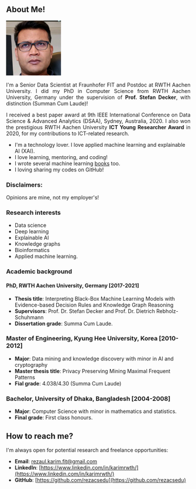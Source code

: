 ## About Me!

<img class="profile-picture" src="img/1664312512000.jpg" width="150">

<p style='text-align: justify;'> I'm a Senior Data Scientist at Fraunhofer FIT and Postdoc at RWTH Aachen University. I did my PhD in Computer Science from RWTH Aachen University, Germany under the supervision of <b>Prof. Stefan Decker</b>, with distinction (Summan Cum Laude)! </p>

<p style='text-align: justify;'>I received a best paper award at 9th IEEE International Conference on Data Science & Advanced Analytics (DSAA), Sydney, Australia, 2020. I also won the prestigious RWTH Aachen University <b>ICT Young Researcher Award</b> in 2020, for my contributions to ICT-related research. </p>

- I'm a technology lover. I love applied machine learning and explainable AI (XAI). 
- I love learning, mentoring, and coding! 
- I wrote several machine learning [books](https://www.amazon.com/s?k=Md.+Rezaul+Karim&ref=nb_sb_noss) too.
- I loving sharing my codes on GitHub! 

### Disclaimers: 
Opinions are mine, not my employer's! 

### Research interests

- Data science 
- Deep learning
- Explainable AI
- Knowledge graphs 
- Bioinformatics
- Applied machine learning. 

### Academic background

#### PhD, RWTH Aachen University, Germany [2017-2021]
- **Thesis title**: Interpreting Black-Box Machine Learning Models with Evidence-based Decision Rules and Knowledge Graph Reasoning
- **Supervisors**: Prof. Dr. Stefan Decker and Prof. Dr. Dietrich Rebholz-Schuhmann
- **Dissertation grade**: Summa Cum Laude.

### Master of Engineering, Kyung Hee University, Korea [2010-2012]
- **Major**: Data mining and knowledge discovery with minor in AI and cryptography
- **Master thesis title**: Privacy Preserving Mining Maximal Frequent Patterns
- **Fial grade**: 4.038/4.30 (Summa Cum Laude)

### Bachelor, University of Dhaka, Bangladesh [2004-2008]
- **Major**: Computer Science with minor in mathematics and statistics.
- **Final grade**: First class honours.

## How to reach me?
I'm always open for potential research and freelance opportunities: 

- **Email**: [rezaul.karim.fit@gmail.com](rezaul.karim.fit@gmail.com)
- **LinkedIn**: [https://www.linkedin.com/in/karimrwth/](https://www.linkedin.com/in/karimrwth/)
- **GitHub**: [https://github.com/rezacsedu](https://github.com/rezacsedu)
